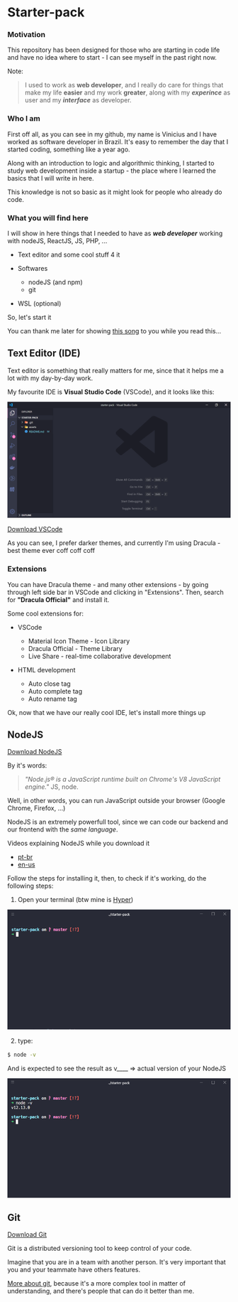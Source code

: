 # Starter-pack

### Motivation 

This repository has been designed for those who are starting in code life and have no idea where to start - I can see myself in the past right now.

Note: 

> I used to work as __web developer__, and I really do care for things that make my life __easier__ and my work __greater__, along with my ___experince___ as user and my ___interface___ as developer.

### Who I am

First off all, as you can see in my github, my name is Vinicius and I have worked as software developer in Brazil. It's easy to remember the day that I started coding, something like a year ago.

Along with an introduction to logic and algorithmic thinking, I started to study web development inside a startup - the place where I learned the basics that I will write in here.

This knowledge is not so basic as it might look for people who already do code.

### What you will find here

I will show in here things that I needed to have as ___web developer___ working with nodeJS, ReactJS, JS, PHP, ...

- Text editor and some cool stuff 4 it

- Softwares
  - nodeJS (and npm)
  - git

- WSL (optional)

So, let's start it

You can thank me later for showing [this song](https://www.youtube.com/watch?v=GVp-UOEur6Y) to you while you read this...


## Text Editor (IDE)

  Text editor is something that really matters for me, since that it helps me a lot with my day-by-day work.

  My favourite IDE is __Visual Studio Code__ (VSCode), and it looks like this:

  ![](./assets/vscode-empty.PNG)

  [Download VSCode](https://code.visualstudio.com/download)

  As you can see, I prefer darker themes, and currently I'm using Dracula - best theme ever coff coff coff

  ### Extensions

  You can have Dracula theme - and many other extensions - by going through left side bar in VSCode and clicking in "Extensions". Then, search for __"Dracula Official"__ and install it.

  Some cool extensions for:

  - VSCode

    - Material Icon Theme - Icon Library
    - Dracula Official - Theme Library
    - Live Share - real-time collaborative development

  - HTML development
    
    - Auto close tag
    - Auto complete tag
    - Auto rename tag

  Ok, now that we have our really cool IDE, let's install more things up

## NodeJS

  [Download NodeJS](https://nodejs.org/en/download/)

  By it's words: 

  > _"Node.js® is a JavaScript runtime built on Chrome's V8 JavaScript engine."_
  JS, node.

  Well, in other words, you can run JavaScript outside your browser (Google Chrome, Firefox, ...)

  NodeJS is an extremely powerfull tool, since we can code our backend and our frontend with the _same language_.

  Videos explaining NodeJS while you download it
  - [pt-br](https://www.youtube.com/watch?v=nfrVPzDJZQc)
  - [en-us](https://www.youtube.com/watch?v=uVwtVBpw7RQ)

  Follow the steps for installing it, then, to check if it's working, do the following steps:

  1. Open your terminal (btw mine is [Hyper](https://hyper.is/))

  ![](./assets/terminal-empty.PNG)

  2. type: 

  ```bash
  $ node -v
  ```

  And is expected to see the result as v____ => actual version of your NodeJS

  ![](./assets/terminal-node.PNG)

## Git

  [Download Git](https://git-scm.com/downloads)

  Git is a distributed versioning tool to keep control of your code.

  Imagine that you are in a team with another person. It's very important that you and your teammate have others features. 

  [More about git](https://medium.com/@onejohi/git-understanding-the-basics-ba004a20dacc), because it's a more complex tool in matter of understanding, and there's people that can do it better than me.




